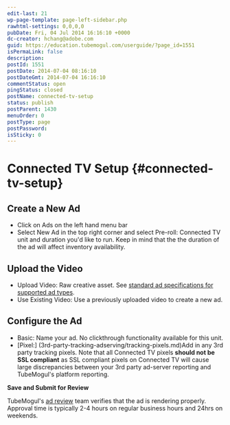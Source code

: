 ```yaml
---
edit-last: 21
wp-page-template: page-left-sidebar.php
rawhtml-settings: 0,0,0,0
pubDate: Fri, 04 Jul 2014 16:16:10 +0000
dc-creator: hchang@adobe.com
guid: https://education.tubemogul.com/userguide/?page_id=1551
isPermaLink: false
description: 
postId: 1551
postDate: 2014-07-04 08:16:10
postDateGmt: 2014-07-04 16:16:10
commentStatus: open
pingStatus: closed
postName: connected-tv-setup
status: publish
postParent: 1430
menuOrder: 0
postType: page
postPassword: 
isSticky: 0
---
```


# Connected TV Setup {#connected-tv-setup}

## Create a New Ad

* Click on Ads on the left hand menu bar
* Select New Ad in the top right corner and select Pre-roll: Connected TV unit and duration you'd like to run. Keep in mind that the the duration of the ad will affect inventory availability.

## Upload the Video

* Upload Video: Raw creative asset. See  [standard ad specifications for supported ad types](https://www.tubemogul.com/ad-specs/).
* Use Existing Video: Use a previously uploaded video to create a new ad.

## Configure the Ad

* Basic: Name your ad. No clickthrough functionality available for this unit.
* [Pixel:] (3rd-party-tracking-adserving/tracking-pixels.md)Add in any 3rd party tracking pixels. Note that all Connected TV pixels **should not be SSL compliant** as SSL compliant pixels on Connected TV will cause large discrepancies between your 3rd party ad-server reporting and TubeMogul's platform reporting.

**Save and Submit for Review**
  
TubeMogul's [ad review](ad-reviews.md) team verifies that the ad is rendering properly. Approval time is typically 2-4 hours on regular business hours and 24hrs on weekends. 
